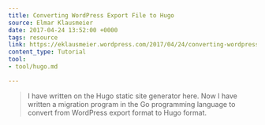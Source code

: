 ```yaml
---
title: Converting WordPress Export File to Hugo
source: Elmar Klausmeier
date: 2017-04-24 13:52:00 +0000
tags: resource
link: https://eklausmeier.wordpress.com/2017/04/24/converting-wordpress-export-file-to-hugo/
content_type: Tutorial
tool:
- tool/hugo.md

---
```

> I have written on the Hugo static site generator here. Now I have written a migration program in the Go programming language to convert from WordPress export format to Hugo format.





